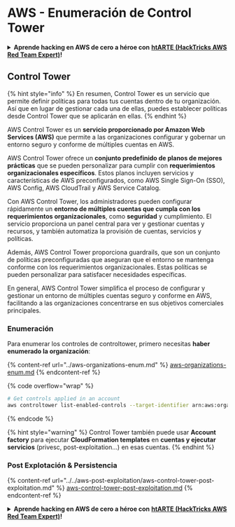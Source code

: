# AWS - Enumeración de Control Tower

<details>

<summary><strong>Aprende hacking en AWS de cero a héroe con</strong> <a href="https://training.hacktricks.xyz/courses/arte"><strong>htARTE (HackTricks AWS Red Team Expert)</strong></a><strong>!</strong></summary>

Otras formas de apoyar a HackTricks:

* Si quieres ver a tu **empresa anunciada en HackTricks** o **descargar HackTricks en PDF**, consulta los [**PLANES DE SUSCRIPCIÓN**](https://github.com/sponsors/carlospolop)!
* Consigue el [**merchandising oficial de PEASS & HackTricks**](https://peass.creator-spring.com)
* Descubre [**La Familia PEASS**](https://opensea.io/collection/the-peass-family), nuestra colección de [**NFTs**](https://opensea.io/collection/the-peass-family) exclusivos
* **Únete al** 💬 [**grupo de Discord**](https://discord.gg/hRep4RUj7f) o al [**grupo de telegram**](https://t.me/peass) o **sigue** a **Twitter** 🐦 [**@carlospolopm**](https://twitter.com/carlospolopm)**.**
* **Comparte tus trucos de hacking enviando PRs a los repositorios de github** [**HackTricks**](https://github.com/carlospolop/hacktricks) y [**HackTricks Cloud**](https://github.com/carlospolop/hacktricks-cloud).

</details>

## Control Tower

{% hint style="info" %}
En resumen, Control Tower es un servicio que permite definir políticas para todas tus cuentas dentro de tu organización. Así que en lugar de gestionar cada una de ellas, puedes establecer políticas desde Control Tower que se aplicarán en ellas.
{% endhint %}

AWS Control Tower es un **servicio proporcionado por Amazon Web Services (AWS)** que permite a las organizaciones configurar y gobernar un entorno seguro y conforme de múltiples cuentas en AWS.

AWS Control Tower ofrece un **conjunto predefinido de planos de mejores prácticas** que se pueden personalizar para cumplir con **requerimientos organizacionales específicos**. Estos planos incluyen servicios y características de AWS preconfigurados, como AWS Single Sign-On (SSO), AWS Config, AWS CloudTrail y AWS Service Catalog.

Con AWS Control Tower, los administradores pueden configurar rápidamente un **entorno de múltiples cuentas que cumpla con los requerimientos organizacionales**, como **seguridad** y cumplimiento. El servicio proporciona un panel central para ver y gestionar cuentas y recursos, y también automatiza la provisión de cuentas, servicios y políticas.

Además, AWS Control Tower proporciona guardrails, que son un conjunto de políticas preconfiguradas que aseguran que el entorno se mantenga conforme con los requerimientos organizacionales. Estas políticas se pueden personalizar para satisfacer necesidades específicas.

En general, AWS Control Tower simplifica el proceso de configurar y gestionar un entorno de múltiples cuentas seguro y conforme en AWS, facilitando a las organizaciones concentrarse en sus objetivos comerciales principales.

### Enumeración

Para enumerar los controles de controltower, primero necesitas **haber enumerado la organización**:

{% content-ref url="../aws-organizations-enum.md" %}
[aws-organizations-enum.md](../aws-organizations-enum.md)
{% endcontent-ref %}

{% code overflow="wrap" %}
```bash
# Get controls applied in an account
aws controltower list-enabled-controls --target-identifier arn:aws:organizations::<acc_id>:ou/<ou-id>
```
{% endcode %}

{% hint style="warning" %}
Control Tower también puede usar **Account factory** para ejecutar **CloudFormation templates** en **cuentas y ejecutar servicios** (privesc, post-exploitation...) en esas cuentas.
{% endhint %}

### Post Explotación & Persistencia

{% content-ref url="../../aws-post-exploitation/aws-control-tower-post-exploitation.md" %}
[aws-control-tower-post-exploitation.md](../../aws-post-exploitation/aws-control-tower-post-exploitation.md)
{% endcontent-ref %}

<details>

<summary><strong>Aprende hacking en AWS de cero a héroe con</strong> <a href="https://training.hacktricks.xyz/courses/arte"><strong>htARTE (HackTricks AWS Red Team Expert)</strong></a><strong>!</strong></summary>

Otras formas de apoyar a HackTricks:

* Si quieres ver a tu **empresa anunciada en HackTricks** o **descargar HackTricks en PDF**, consulta los [**PLANES DE SUSCRIPCIÓN**](https://github.com/sponsors/carlospolop)!
* Consigue el [**merchandising oficial de PEASS & HackTricks**](https://peass.creator-spring.com)
* Descubre [**La Familia PEASS**](https://opensea.io/collection/the-peass-family), nuestra colección de [**NFTs**](https://opensea.io/collection/the-peass-family) exclusivos.
* **Únete al** 💬 [**grupo de Discord**](https://discord.gg/hRep4RUj7f) o al [**grupo de Telegram**](https://t.me/peass) o **sígueme** en **Twitter** 🐦 [**@carlospolopm**](https://twitter.com/carlospolopm)**.**
* **Comparte tus trucos de hacking enviando PRs a los repositorios de GitHub** [**HackTricks**](https://github.com/carlospolop/hacktricks) y [**HackTricks Cloud**](https://github.com/carlospolop/hacktricks-cloud).

</details>
